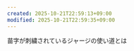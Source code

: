 ```yaml
---
created: 2025-10-21T22:59:13+09:00
modified: 2025-10-21T22:59:35+09:00
---
```


苗字が刺繍されているジャージの使い道とは
